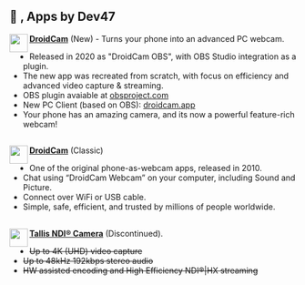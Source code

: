 ## 👋 , Apps by Dev47


<img align="left" width="32" height="32" src="https://files.dev47apps.net/img/dobs-icon.png"> **[DroidCam](https://beta.droidcam.app/)** (New) - Turns your phone into an advanced PC webcam.

* Released in 2020 as "DroidCam OBS", with OBS Studio integration as a plugin.
* The new app was recreated from scratch, with focus on efficiency and advanced video capture & streaming.
* OBS plugin avaiable at [obsproject.com](https://obsproject.com/forum/resources/droidcam-obs-camera.1308/)
* New PC Client (based on OBS): [droidcam.app](https://beta.droidcam.app)
* Your phone has an amazing camera, and its now a powerful feature-rich webcam!

##

<img align="left" width="32" height="32" src="https://files.dev47apps.net/img/app_icon.png"> **[DroidCam](https://www.dev47apps.com/)** (Classic)

* One of the original phone-as-webcam apps, released in 2010.
* Chat using “DroidCam Webcam” on your computer, including Sound and Picture.
* Connect over WiFi or USB cable.
* Simple, safe, efficient, and trusted by millions of people worldwide.

##

<img align="left" width="32" height="32" src="https://raw.githubusercontent.com/FortAwesome/Font-Awesome/6.x/svgs/solid/video.svg"> **[Tallis NDI® Camera](https://tallis.live/)** (Discontinued).

* ~~Up to 4K (UHD) video capture~~
* ~~Up to 48kHz 192kbps stereo audio~~
* ~~HW assisted encoding and High Efficiency NDI®|HX streaming~~
